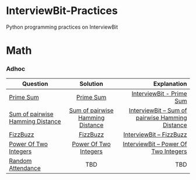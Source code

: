 # InterviewBit-Practices
Python programming practices on InterviewBit

# Math
### Adhoc
| Question        | Solution           | Explanation  |
| ------------- |:-------------:| -----:|
| [Prime Sum](https://www.interviewbit.com/problems/prime-sum/)      | [Prime Sum](https://github.com/woodyko3234/InterviewBit-Practices/blob/master/Math/Adhoc/Prime_Sum.py) | [InterviewBit - Prime Sum](https://python5566.wordpress.com/2019/02/08/interviewbit-prime-sum/) |
| [Sum of pairwise Hamming Distance](https://www.interviewbit.com/problems/sum-of-pairwise-hamming-distance/)      | [Sum of pairwise Hamming Distance](https://github.com/woodyko3234/InterviewBit-Practices/blob/master/Math/Adhoc/Sum_of_pairwise_Hamming_Distance.py)      |  [InterviewBit – Sum of pairwise Hamming Distance](https://python5566.wordpress.com/2019/02/12/interviewbit-sum-of-pairwise-hamming-distance/) |
| [FizzBuzz](https://www.interviewbit.com/problems/fizzbuzz/) | [FizzBuzz](https://github.com/woodyko3234/InterviewBit-Practices/blob/master/Math/Adhoc/FizzBuzz.py)      |   [InterviewBit – FizzBuzz](https://python5566.wordpress.com/2019/02/14/interviewbit-fizzbuzz/) |
| [Power Of Two Integers](https://www.interviewbit.com/problems/power-of-two-integers/) | [Power Of Two Integers](https://github.com/woodyko3234/InterviewBit-Practices/blob/master/Math/Adhoc/Power_Of_Two_Integers.py) | [InterviewBit – Power Of Two Integers](https://python5566.wordpress.com/2019/02/14/interviewbit-power-of-two-integers/) |
| [Random Attendance](https://www.interviewbit.com/problems/random-attendance/) |  TBD | TBD |
